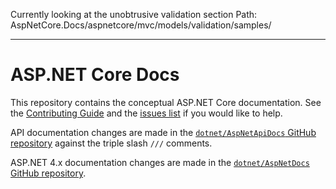 Currently looking at the unobtrusive validation section
Path: AspNetCore.Docs/aspnetcore/mvc/models/validation/samples/

-------------------------
# ASP.NET Core Docs

This repository contains the conceptual ASP.NET Core documentation. See the [Contributing Guide](CONTRIBUTING.md) and the [issues list](https://github.com/dotnet/AspNetCore.Docs/issues) if you would like to help.

API documentation changes are made in the [`dotnet/AspNetApiDocs` GitHub repository](https://github.com/dotnet/AspNetApiDocs) against the triple slash `///` comments.

ASP.NET 4.x documentation changes are made in the [`dotnet/AspNetDocs` GitHub repository](https://github.com/dotnet/AspNetDocs).
